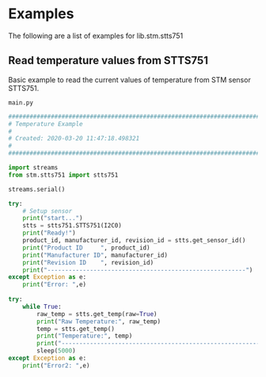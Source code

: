# Examples

The following are a list of examples for lib.stm.stts751

## Read temperature values from STTS751


Basic example to read the current values of temperature from STM sensor STTS751.


```main.py```

```python
################################################################################
# Temperature Example
#
# Created: 2020-03-20 11:47:18.498321
#
################################################################################

import streams
from stm.stts751 import stts751

streams.serial()

try:
    # Setup sensor 
    print("start...")
    stts = stts751.STTS751(I2C0)
    print("Ready!")
    product_id, manufacturer_id, revision_id = stts.get_sensor_id()
    print("Product ID     ", product_id)
    print("Manufacturer ID", manufacturer_id)
    print("Revision ID    ", revision_id)
    print("--------------------------------------------------------")
except Exception as e:
    print("Error: ",e)
    
try:
    while True:
        raw_temp = stts.get_temp(raw=True)
        print("Raw Temperature:", raw_temp)
        temp = stts.get_temp()
        print("Temperature:", temp)
        print("--------------------------------------------------------")
        sleep(5000)
except Exception as e:
    print("Error2: ",e)
```
